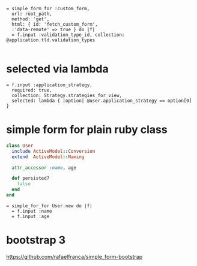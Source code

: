 


```haml
= simple_form_for :custom_form,
  url: root_path,
  method: 'get',
  html: { id: 'fetch_custom_form',
  :'data-remote' => true } do |f|
  = f.input :validation_type_id, collection: @application.tld.validation_types
  
```

# selected via lambda

```haml
= f.input :application_strategy,
  required: true,
  collection: Strategy.strategies_for_view,
  selected: lambda { |option| @user.application_strategy == option[0] }
```

# simple form for plain ruby class

```ruby
class User
  include ActiveModel::Conversion
  extend  ActiveModel::Naming

  attr_accessor :name, age

  def persisted?
    false
  end
end
```

```haml
= simple_for_for User.new do |f|
  = f.input :name
  = f.input :age
```

# bootstrap 3 

https://github.com/rafaelfranca/simple_form-bootstrap
